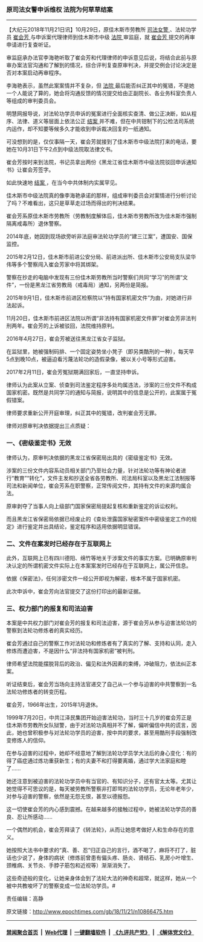 ### 原司法女警申诉维权 法院为何草草结案
------------------------

<p>
 【大纪元2018年11月21日讯】10月29日，原佳木斯市劳教所
 <a href="http://www.epochtimes.com/gb/tag/%E5%8F%B8%E6%B3%95%E5%A5%B3%E8%AD%A6.html">
  司法女警
 </a>
 、法轮功学员
 <a href="http://www.epochtimes.com/gb/tag/%E5%B4%94%E4%BC%9A%E8%8A%B3.html">
  崔会芳
 </a>
 与申诉案代理律师到佳木斯市中级
 <a href="http://www.epochtimes.com/gb/tag/%E6%B3%95%E9%99%A2.html">
  法院
 </a>
 审监庭，就
 <a href="http://www.epochtimes.com/gb/tag/%E5%B4%94%E4%BC%9A%E8%8A%B3.html">
  崔会芳
 </a>
 提交的再审申请进行复查听证。
</p>
<p class="p2">
 <span class="s1">
  审监庭承办法官李海艳听取了崔会芳和代理律师的申诉意见后说，将结合此前与原审办案法官沟通和了解到的情况，综合评判复查原审判决，并提交例会讨论决定是否对本案启动再审程序。
 </span>
</p>
<p class="p2">
 <span class="s1">
  李海艳表示，虽然此案案情并不复杂，但
  <a href="http://www.epochtimes.com/gb/tag/%E6%B3%95%E9%99%A2.html">
   法院
  </a>
  最后能否纠正其中的冤错，不是她一个人能说了算的，她会将沟通反馈的情况提交给由正副院长、各业务科室负责人等组成的审判委员会。
 </span>
</p>
<p class="p4">
 <span class="s1">
  明慧网报导说，对法轮功学员申诉的冤案进行全面核实查清、做公正决断，如从程序、法律、道义等层面上依法公正
  <a href="http://www.epochtimes.com/gb/tag/%E7%BB%93%E6%A1%88.html">
   结案
  </a>
  并不难，但在中共钳制下的公检法司系统内运作，却不知要等候多久才能收到申诉裁决回复的一纸通知。
 </span>
</p>
<p class="p4">
 <span class="s1">
  可没想到的是，仅仅事隔一天，崔会芳就接到了佳木斯市中级法院打来的电话，要她在10月31日下午2点到中级法院取法律文书。
 </span>
</p>
<p class="p4">
 <span class="s1">
  崔会芳按时来到法院，书记员拿出两份《黑龙江省佳木斯市中级法院驳回申诉通知书》让崔会芳签字。
 </span>
</p>
<p class="p4">
 <span class="s1">
  如此快速地
  <a href="http://www.epochtimes.com/gb/tag/%E7%BB%93%E6%A1%88.html">
   结案
  </a>
  ，在当今中共体制内实属罕见。
 </span>
</p>
<p class="p4">
 <span class="s1">
  佳木斯市中级法院真的像李海艳承诺的那样，组成审判委员会对案情进行分析讨论了吗？不难看出，这只是草草走过场而得出的判决结果。
 </span>
</p>
<p class="p4">
 <span class="s1">
  崔会芳系原佳木斯市劳教所（劳教制度解体后，佳木斯市劳教所改为佳木斯市强制隔离戒毒所）退休警察。
 </span>
</p>
<p class="p4">
 <span class="s1">
  2014年底，她因到现场欲旁听非法庭审法轮功学员的“建三江案”，遭国安、国保监控。
 </span>
</p>
<p class="p4">
 <span class="s1">
  2015年2月12日，佳木斯市前进公安分局、前进派出所、佳木斯市公安局支队梁华伟等多个警察闯入崔会芳家中将其绑架。
 </span>
</p>
<p class="p4">
 <span class="s1">
  警察在抄走的电脑中发现有三份佳木斯劳教所当时警察们共同“学习”的所谓“文件”，一份是黑龙江省劳教局（戒毒局）通知，另两份是简报。
 </span>
</p>
<p class="p4">
 <span class="s1">
  2015年9月1日，佳木斯市前进区检察院以“持有国家机密文件”为由，对她进行非法起诉。
 </span>
</p>
<p class="p4">
 <span class="s1">
  11月20日，佳木斯市前进区法院以所谓“非法持有国家机密文件罪”对崔会芳非法判刑两年。崔会芳的上诉被驳回，法院维持原判。
 </span>
</p>
<p class="p4">
 <span class="s1">
  2016年4月27日，崔会芳被送往黑龙江省女子监狱。
 </span>
</p>
<p class="p4">
 <span class="s1">
  在监狱里，她被强制码排、一个固定姿势坐小凳子（即另类酷刑的一种），每天早5点到晚10点，被逼迫看污蔑法轮功的造假录像，被以关小号等形式迫害。
 </span>
</p>
<p class="p4">
 <span class="s1">
  2017年2月11日，崔会芳冤狱期满回家后，一直坚持申诉。
 </span>
</p>
<p class="p4">
 <span class="s1">
  律师认为此案从立案、侦查到司法鉴定程序多处均属违法，涉案的三份文件不构成国家机密。既然是共同学习的通知与简报，说明其中的信息是公开的，此案属于冤假错案。
 </span>
</p>
<p class="p4">
 <span class="s1">
  律师要求重新公开开庭审理，纠正其中的冤错，改判崔会芳无罪。
 </span>
</p>
<p class="p4">
 <span class="s1">
  律师对原审判决依据提出三点质疑：
 </span>
</p>
<h3 class="p4">
 <span class="s1">
  <b>
   一、《密级鉴定书》无效
  </b>
 </span>
</h3>
<p class="p4">
 <span class="s1">
  律师认为，原审判决依据的黑龙江省保密局出具的《密级鉴定书》无效。
 </span>
</p>
<p class="p4">
 <span class="s1">
  涉案的三份文件内容系动员相关部门乃至社会力量，针对法轮功等有神论者进行“教育”“转化”，文件主发和抄送全省各劳教所、司法局科室以及黑龙江法制报等司法和新闻单位，崔会芳系在职警察，正常传阅文件，其持有文件的来源均属合法。
 </span>
</p>
<p class="p4">
 <span class="s1">
  原审剥夺了当事人向上级部门国家保密局提起复核和重新鉴定的诉讼权利。
 </span>
</p>
<p class="p4">
 <span class="s1">
  而且黑龙江省保密局依据已经废止的《查处泄露国家秘密案件中密级鉴定工作的规定》进行鉴定并出具结论，鉴定程序和适用依据明显错误。
 </span>
</p>
<h3 class="p4">
 <span class="s1">
  <b>
   二、文件在案发时已经存在于互联网上
  </b>
 </span>
</h3>
<p class="p4">
 <span class="s1">
  此外，互联网上已有四川德阳、绵竹等地关于涉案文件的事实方案。已明确原审判决认定的所谓机密文件实际上在本案案发时已经存在于互联网上，属公开信息。
 </span>
</p>
<p class="p4">
 <span class="s1">
  依据《保密法》，任何涉密文件一经公开即视为解密，根本不属于国家机密。
 </span>
</p>
<p class="p4">
 <span class="s1">
  此次申诉中，崔会芳向法官提交了这份打印出的最新证据。
 </span>
</p>
<h3 class="p4">
 <span class="s1">
  <b>
   三、权力部门的报复和司法迫害
  </b>
 </span>
</h3>
<p class="p4">
 <span class="s1">
  本案是中共权力部门对崔会芳的报复和司法迫害，源于崔会芳从参与迫害法轮功的警察到法轮功修炼者的真实经历。
 </span>
</p>
<p class="p4">
 <span class="s1">
  崔会芳通过自己的警察工作对法轮功和修炼者有了真实的了解、支持和认同，走入修炼而遭迫害，不是因什么“非法持有国家机密”被判刑。
 </span>
</p>
<p class="p4">
 <span class="s1">
  律师希望法院能摆脱背后的政治、偏见和法外因素的束缚，冲破阻力，依法纠正本案。
 </span>
</p>
<p class="p4">
 <span class="s1">
  听证结束后，崔会芳当场向主持法官递交了自己从一个参与迫害的中共警察到一名法轮功修炼者的转变历程。
 </span>
</p>
<p class="p4">
 <span class="s1">
  崔会芳，1966年出生，2015年1月退休。
 </span>
</p>
<p class="p4">
 <span class="s1">
  1999年7月20日，中共江泽民集团开始迫害法轮功，当时三十几岁的崔会芳正是佳木斯市劳教所女队狱警，由于对法轮功真相并不了解，偏听偏信中共的谎言，因此，她也曾积极参与对法轮功学员的迫害，按中共的要求，甚至用酷刑手段强制改变修炼人的信仰。
 </span>
</p>
<p class="p4">
 <span class="s1">
  在参与迫害的过程中，她却不经意地了解到法轮功学员学大法后的身心变化：有的得了癌症通过炼功重获新生；有的夫妻不和打得要离婚，通过学大法家庭和睦了……
 </span>
</p>
<p class="p4">
 <span class="s1">
  她还注意到被迫害的法轮功学员中有当官的、有知识分子，还有官太太等。尤其让她觉得不可思议的是，每天被劳教所警察非打即骂的法轮功学员，无论年老年少，对参与迫害的警察，依然是无怨无恨，甚至以德报怨。
 </span>
</p>
<p class="p4">
 <span class="s1">
  这一切使崔会芳的内心感到震撼。在越来越多的接触过程中，她被法轮功学员的善良、忍让所感动……
 </span>
</p>
<p class="p4">
 <span class="s1">
  一个偶然的机会，崔会芳拜读了《转法轮》，从而让她思考做好人和生命存在的意义。
 </span>
</p>
<p class="p4">
 <span class="s1">
  她按照大法书中要求的“真、善、忍”归正自己的言行，酒不喝了，麻将不打了，脏话也少说了，身体的病状（修炼前曾患有偏头疼、肠炎、肾结石、乳房小叶增生、颈椎病、关节炎、手脖子筋包和近视等）渐渐消失了。
 </span>
</p>
<p class="p4">
 <span class="s1">
  这些奇迹般的变化，让她亲身体会到了法轮大法的神奇和超常，就这样，她从一个被中共教唆坏了的警察变成一位法轮功学员。#
 </span>
</p>
<p class="p4">
 责任编辑：高静
</p>

原文链接：http://www.epochtimes.com/gb/18/11/21/n10866475.htm


------------------------
#### [禁闻聚合首页](https://github.com/gfw-breaker/banned-news/blob/master/README.md) &nbsp;|&nbsp; [Web代理](https://github.com/gfw-breaker/open-proxy/blob/master/README.md) &nbsp;|&nbsp; [一键翻墙软件](https://github.com/gfw-breaker/nogfw/blob/master/README.md) &nbsp;|&nbsp; [《九评共产党》](https://github.com/gfw-breaker/9ping.md/blob/master/README.md#九评之一评共产党是什么) &nbsp;|&nbsp; [《解体党文化》](https://github.com/gfw-breaker/jtdwh.md/blob/master/README.md#绪论)